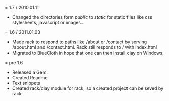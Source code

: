 = 1.7 / 2010.01.11

* Changed the directories form _public_ to _static_ for 
  static files like css stylesheets, javascript or images...

= 1.6 / 2011.01.03

* Made rack to respond to paths like /about or /contact 
  by serving /about.html and /contact.html. 
  Rack still responds to / with index.html
* Migrated to BlueCloth in hope that one can then install 
  clay on Windows.

= pre 1.6

* Released a Gem.	
* Created Readme.	
* Text snippets
* Created rack/clay module for rack, so a created project 
  can be seved by rack.
